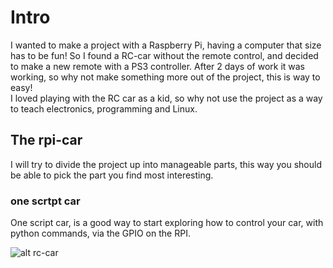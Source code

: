 Intro
=======

I wanted to make a project with a Raspberry Pi, having a computer that size has to be fun!
So I found a RC-car without the remote control, and decided to make a new remote with a PS3 controller.
 After 2 days of work it was working, so why not make something more out of the project, this is way to easy!
<br/> I loved playing with the RC car as a kid, so why not use the project as a way to teach electronics, programming and Linux.

The rpi-car
-----
I will try to divide the project up into manageable parts, this way you should be able to pick the part you find most interesting.

### one scrtpt car
 One script car, is a good way to start exploring how to control your car, with python commands, via the GPIO on the RPI.

![alt rc-car](https://raw.github.com/iobear/rpi-car/master/pictures/org_car.jpg)
